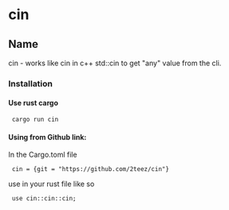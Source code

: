 # cin

## Name
cin - works like cin in c++ std::cin to get "any" value from the cli.

### Installation

#### Use rust cargo

  ```
   cargo run cin
  ```

  #### Using from Github link:
 In the Cargo.toml file
 ```
  cin = {git = "https://github.com/2teez/cin"}
 ```

 use in your rust file like so
 ```
  use cin::cin::cin;
 ```
